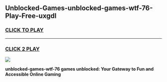 
## Unblocked-Games-unblocked-games-wtf-76-Play-Free-uxgdl
<h3>
<a href="https://premium76.site?title=unblocked-games-wtf-76&ref=09A">CLICK TO PLAY</a></h3>
<hr>

<h3>
<a href="https://premium76.site?title=unblocked-games-wtf-76&ref=09A">CLICK 2 PLAY</a>
  
</h3>

<a href="https://premium76.site?title=unblocked-games-wtf-76&ref=09A"><img src="https://clearcache.store/games.png"></a>


**unblocked-games-wtf-76 games unblocked: Your Gateway to Fun and Accessible Online Gaming**
